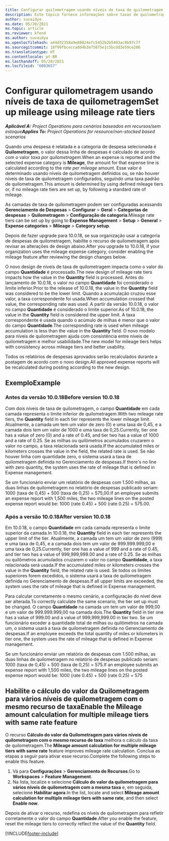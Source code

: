 ```yaml
---
title: Configurar quilometragem usando níveis de taxa de quilometragem
description: Este tópico fornece informações sobre taxas de quilometragem e níveis de taxas de quilometragem.
author: suvaidya
ms.date: 05/20/2021
ms.topic: article
ms.reviewer: kfend
ms.author: suvaidya
ms.openlocfilehash: a44d32358a9e88824efc5452b2b5493ac8b97c7f
ms.sourcegitcommit: 18f99fbceccadd4b3e75875e1c5bcdd3e59ce206
ms.translationtype: HT
ms.contentlocale: pt-BR
ms.lasthandoff: 05/20/2021
ms.locfileid: "6083657"
---
```

# <a name="set-up-mileage-using-mileage-rate-tiers"></a><span data-ttu-id="e6564-103">Configurar quilometragem usando níveis de taxa de quilometragem</span><span class="sxs-lookup"><span data-stu-id="e6564-103">Set up mileage using mileage rate tiers</span></span>

<span data-ttu-id="e6564-104">_**Aplicável A:** Project Operations para cenários baseados em recursos/sem estoque_</span><span class="sxs-lookup"><span data-stu-id="e6564-104">_**Applies To:** Project Operations for resource/non-stocked based scenarios_</span></span>

<span data-ttu-id="e6564-105">Quando uma despesa é relatada e a categoria de despesa selecionada é **Quilometragem**, o valor dessa linha de despesas é calculado de acordo com o valor *taxa por quilometragem*.</span><span class="sxs-lookup"><span data-stu-id="e6564-105">When an expense is reported and the selected expense category is **Mileage**, the amount for that expense line is calculated according to the *rate per mileage* amount.</span></span> <span data-ttu-id="e6564-106">Esse valor é determinado usando níveis de quilometragem definidos ou, se não houver níveis de taxa de quilometragem configurados, seguindo uma taxa padrão de quilometragem.</span><span class="sxs-lookup"><span data-stu-id="e6564-106">This amount is determined by using defined mileage tiers or, if no mileage rate tiers are set up, by following a standard rate of mileage.</span></span> 

<span data-ttu-id="e6564-107">As camadas de taxa de quilometragem podem ser configuradas acessando **Gerenciamento de Despesas** > **Configurar** > **Geral** > **Categorias de despesas** > **Quilometragem** > **Configuração de categoria**.</span><span class="sxs-lookup"><span data-stu-id="e6564-107">Mileage rate tiers can be set up by going to **Expense Management** > **Setup** > **General** > **Expense categories** > **Mileage** > **Category setup**.</span></span>

<span data-ttu-id="e6564-108">Depois de fazer upgrade para 10.0.18, se sua organização usar a categoria de despesas de quilometragem, habilite o recurso de quilometragem após revisar as alterações de design abaixo.</span><span class="sxs-lookup"><span data-stu-id="e6564-108">After you upgrade to 10.0.18, if your organization uses the mileage expense category, consider enabling the mileage feature after reviewing the design changes below.</span></span> 

<span data-ttu-id="e6564-109">O novo design de níveis de taxa de quilometragem impacta como o valor do campo **Quantidade** é processado.</span><span class="sxs-lookup"><span data-stu-id="e6564-109">The new design of mileage rate tiers impacts how the value in the **Quantity** field is processed.</span></span> <span data-ttu-id="e6564-110">Antes do lançamento de 10.0.18, o valor no campo **Quantidade** foi considerado o limite inferior.</span><span class="sxs-lookup"><span data-stu-id="e6564-110">Prior to the release of 10.0.18, the value in the **Quantity** field was considered to be the lower limit.</span></span> <span data-ttu-id="e6564-111">Quando a acumulação cruzou esse valor, a taxa correspondente foi usada.</span><span class="sxs-lookup"><span data-stu-id="e6564-111">When accumulation crossed that value, the corresponding rate was used.</span></span>  <span data-ttu-id="e6564-112">A partir da versão 10.0.18, o valor no campo **Quantidade** é considerado o limite superior.</span><span class="sxs-lookup"><span data-stu-id="e6564-112">As of 10.0.18, the value in the **Quantity** field is considered the upper limit.</span></span> <span data-ttu-id="e6564-113">A taxa correspondente é usada quando o acúmulo de milhas é menor que o valor do campo **Quantidade**.</span><span class="sxs-lookup"><span data-stu-id="e6564-113">The corresponding rate is used when mileage accumulation is less than the value in the **Quantity** field.</span></span>  <span data-ttu-id="e6564-114">O novo modelo para níveis de quilometragem ajuda com consistência entre níveis de quilometragem e melhor usabilidade.</span><span class="sxs-lookup"><span data-stu-id="e6564-114">The new model for mileage tiers helps with consistency across mileage tiers and better usability.</span></span>   

<span data-ttu-id="e6564-115">Todos os relatórios de despesas aprovados serão recalculados durante a postagem de acordo com o novo design.</span><span class="sxs-lookup"><span data-stu-id="e6564-115">All approved expense reports will be recalculated during posting according to the new design.</span></span>

## <a name="example"></a><span data-ttu-id="e6564-116">Exemplo</span><span class="sxs-lookup"><span data-stu-id="e6564-116">Example</span></span>
 
### <a name="before-version-10018"></a><span data-ttu-id="e6564-117">Antes da versão 10.0.18</span><span class="sxs-lookup"><span data-stu-id="e6564-117">Before version 10.0.18</span></span>
<span data-ttu-id="e6564-118">Com dois níveis de taxa de quilometragem, o campo **Quantidade** em cada camada representa o limite inferior de quilometragem.</span><span class="sxs-lookup"><span data-stu-id="e6564-118">With two mileage rate tiers, the **Quantity** field in each tier represents the lower mileage limit.</span></span> <span data-ttu-id="e6564-119">Atualmente, a camada um tem um valor de zero (0) e uma taxa de 0,45, e a camada dois tem um valor de 1000 e uma taxa de 0,25.</span><span class="sxs-lookup"><span data-stu-id="e6564-119">Currently, tier one has a value of zero (0) and a rate of 0.45, and tier two has a value of 1000 and a rate of 0.25.</span></span> <span data-ttu-id="e6564-120">Se as milhas ou quilômetros acumulados cruzarem o valor no campo, a taxa relacionada será usada.</span><span class="sxs-lookup"><span data-stu-id="e6564-120">If the accumulated miles or kilometers crosses the value in the field, the related rate is used.</span></span> <span data-ttu-id="e6564-121">Se não houver linha com quantidade zero, o sistema usará a taxa de quilometragem definida no Gerenciamento de despesas.</span><span class="sxs-lookup"><span data-stu-id="e6564-121">If there's no line with zero quantity, the system uses the rate of mileage that is defined in Expense management.</span></span> 
 
<span data-ttu-id="e6564-122">Se um funcionário enviar um relatório de despesas com 1.500 milhas, as duas linhas de quilometragem no relatório de despesas publicado seriam: 1000 (taxa de 0,45) + 500 (taxa de 0,25) = 575,00.</span><span class="sxs-lookup"><span data-stu-id="e6564-122">If an employee submits an expense report with 1,500 miles, the two mileage lines on the posted expense report would be: 1000 (rate 0.45) +  500 (rate 0.25) = 575.00.</span></span>

### <a name="after-version-10018"></a><span data-ttu-id="e6564-123">Após a versão 10.0.18</span><span class="sxs-lookup"><span data-stu-id="e6564-123">After version 10.0.18</span></span>
<span data-ttu-id="e6564-124">Em 10.0.18, o campo **Quantidade** em cada camada representa o limite superior da camada.</span><span class="sxs-lookup"><span data-stu-id="e6564-124">In 10.0.18, the **Quantity** field in each tier represents the upper limit of the tier.</span></span> <span data-ttu-id="e6564-125">Atualmente, a camada um tem um valor de zero (999) e uma taxa de 0,45, e a camada dois tem um valor de 999.999.999,00 e uma taxa de 0,25.</span><span class="sxs-lookup"><span data-stu-id="e6564-125">Currently, tier one has a value of 999 and a rate of 0.45, and tier two has a value of 999,999,999.00 and a rate of 0.25.</span></span> <span data-ttu-id="e6564-126">Se as milhas ou quilômetros acumulados cruzarem o valor no campo **Quantidade**, a taxa relacionada será usada.</span><span class="sxs-lookup"><span data-stu-id="e6564-126">If the accumulated miles or kilometers crosses the value in the **Quantity** field, the related rate is used.</span></span> <span data-ttu-id="e6564-127">Se todos os limites superiores forem excedidos, o sistema usará a taxa de quilometragem definida no Gerenciamento de despesas.</span><span class="sxs-lookup"><span data-stu-id="e6564-127">If all upper limits are exceeded, the system uses the rate of mileage that is defined in Expense management.</span></span> 
 
<span data-ttu-id="e6564-128">Para calcular corretamente o mesmo cenário, a configuração do nível deve ser alterada.</span><span class="sxs-lookup"><span data-stu-id="e6564-128">To correctly calculate the same scenario, the tier set up must be changed.</span></span> <span data-ttu-id="e6564-129">O campo **Quantidade** na camada um tem um valor de 999,00 e um valor de 999.999.999,00 na camada dois.</span><span class="sxs-lookup"><span data-stu-id="e6564-129">The **Quantity** field in tier one has a value of 999.00 and a value of 999,999,999.00 in tier two.</span></span> <span data-ttu-id="e6564-130">Se um funcionário exceder a quantidade total de milhas ou quilômetros na camada um, o sistema usará a taxa de quilometragem definida no Gerenciamento de despesas.</span><span class="sxs-lookup"><span data-stu-id="e6564-130">If an employee exceeds the total quantity of miles or kilometers in tier one, the system uses the rate of mileage that is defined in Expense management.</span></span> 
  
<span data-ttu-id="e6564-131">Se um funcionário enviar um relatório de despesas com 1.500 milhas, as duas linhas de quilometragem no relatório de despesas publicado seriam: 1000 (taxa de 0,45) + 500 (taxa de 0,25) = 575.</span><span class="sxs-lookup"><span data-stu-id="e6564-131">If an employee submits an expense report with 1,500 miles, the two mileage lines on the posted expense report would be: 1000 (rate 0.45) +  500 (rate 0.25) = 575</span></span>

## <a name="enable-the-mileage-amount-calculation-for-multiple-mileage-tiers-with-same-rate-feature"></a><span data-ttu-id="e6564-132">Habilite o cálculo do valor da Quilometragem para vários níveis de quilometragem com o mesmo recurso de taxa</span><span class="sxs-lookup"><span data-stu-id="e6564-132">Enable the Mileage amount calculation for multiple mileage tiers with same rate feature</span></span>

<span data-ttu-id="e6564-133">O recurso **Cálculo do valor da Quilometragem para vários níveis de quilometragem com o mesmo recurso de taxa** melhora o cálculo da taxa de quilometragem.</span><span class="sxs-lookup"><span data-stu-id="e6564-133">The **Mileage amount calculation for multiple mileage tiers with same rate** feature improves mileage rate calculation.</span></span> <span data-ttu-id="e6564-134">Conclua as etapas a seguir para ativar esse recurso.</span><span class="sxs-lookup"><span data-stu-id="e6564-134">Complete the following steps to enable this feature.</span></span>

1. <span data-ttu-id="e6564-135">Vá para **Configurações** > **Gerenciamento de Recursos**.</span><span class="sxs-lookup"><span data-stu-id="e6564-135">Go to **Workspaces** > **Feature Management**.</span></span> 
2. <span data-ttu-id="e6564-136">Na lista, localize e selecione **Cálculo do valor da quilometragem para vários níveis de quilometragem com a mesma taxa** e, em seguida, selecione **Habilitar agora**.</span><span class="sxs-lookup"><span data-stu-id="e6564-136">In the list, locate and select **Mileage amount calculation for multiple mileage tiers with same rate**, and then select **Enable now**.</span></span>

<span data-ttu-id="e6564-137">Depois de ativar o recurso, redefina os níveis de quilometragem para refletir corretamente o valor do campo **Quantidade**.</span><span class="sxs-lookup"><span data-stu-id="e6564-137">After you enable the feature, reset the mileage tiers to correctly reflect the value of the **Quantity** field.</span></span> 


[!INCLUDE[footer-include](../includes/footer-banner.md)]
